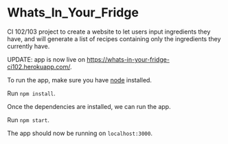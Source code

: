 # Whats_In_Your_Fridge

CI 102/103 project to create a website to let users input ingredients they have, and will generate a list of recipes containing only the ingredients they currently have. 

UPDATE: app is now live on https://whats-in-your-fridge-ci102.herokuapp.com/.

To run the app, make sure you have [node](https://nodejs.org/en/) installed.

Run `npm install`.

Once the dependencies are installed, we can run the app.

Run `npm start`.

The app should now be running on `localhost:3000`.

